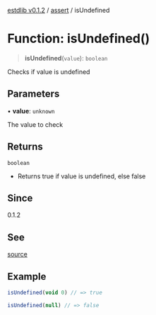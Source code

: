 [estdlib v0.1.2](../wiki/Home) / [assert](../wiki/assert) / isUndefined

# Function: isUndefined()

> **isUndefined**(`value`): `boolean`

Checks if value is undefined

## Parameters

• **value**: `unknown`

The value to check

## Returns

`boolean`

- Returns true if value is undefined, else false

## Since

0.1.2

## See

[source](https://github.com/yaxingson/estdlib/blob/main/lib/assert/isUndefined.ts)

## Example

```js
isUndefined(void 0) // => true

isUndefined(null) // => false

```
